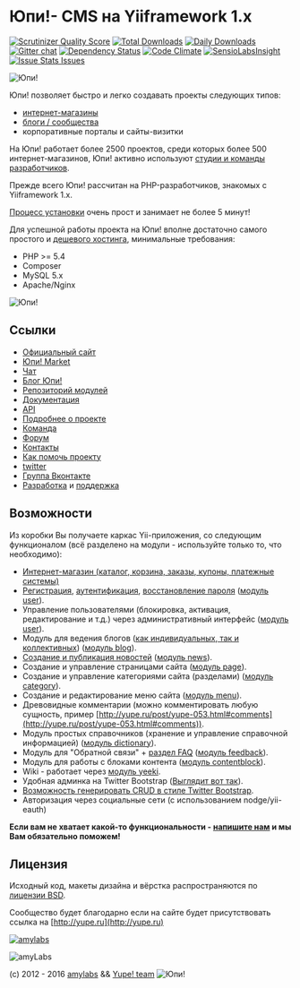 Юпи!- CMS на Yiiframework 1.x
=============================

[![Scrutinizer Quality Score](https://scrutinizer-ci.com/g/yupe/yupe/badges/quality-score.png?b=dev)](https://scrutinizer-ci.com/g/yupe/yupe/?branch=dev)
[![Total Downloads](https://poser.pugx.org/yupe/yupe/downloads.png)](https://packagist.org/packages/yupe/yupe)
[![Daily Downloads](https://poser.pugx.org/yupe/yupe/d/daily.png)](https://packagist.org/packages/yupe/yupe)
[![Gitter chat](https://badges.gitter.im/yupe/yupe.png)](https://gitter.im/yupe/yupe)
[![Dependency Status](https://www.versioneye.com/user/projects/52fc8213ec1375edd50002b8/badge.png)](https://www.versioneye.com/user/projects/52fc8213ec1375edd50002b8)
[![Code Climate](https://codeclimate.com/github/yupe/yupe.png)](https://codeclimate.com/github/yupe/yupe)
[![SensioLabsInsight](https://insight.sensiolabs.com/projects/bc6a0620-0bc7-4bb8-9e80-02e586fd1b87/mini.png)](https://insight.sensiolabs.com/projects/bc6a0620-0bc7-4bb8-9e80-02e586fd1b87)
[![Issue Stats Issues](http://issuestats.com/github/yupe/yupe/badge/issue)](http://issuestats.com/github/yupe/yupe)

![Юпи!](http://amylabs.ru/assets/6e689601/images/Head_browser.png)

Юпи! позволяет быстро и легко создавать проекты следующих типов:

* [интернет-магазины](http://yupe.ru/ecommerce)
* [блоги / сообщества](http://yupe.ru/community)
* корпоративные порталы и сайты-визитки


На Юпи! работает более 2500 проектов, среди которых более 500 интернет-магазинов, Юпи! активно используют [студии и команды разработчиков](http://yupe.ru/partners).

Прежде всего Юпи! рассчитан на PHP-разработчиков, знакомых с Yiiframework 1.x.

[Процесс установки](http://docs.yupe.ru/install/) очень прост и занимает не более 5 минут!

Для успешной работы проекта на Юпи! вполне достаточно самого простого и [дешевого хостинга](http://yupe.ru/service/hosting), минимальные требования:

* PHP >= 5.4
* Composer
* MySQL 5.x
* Apaсhe/Nginx

![Юпи!](http://amylabs.ru/web/images/shop/yupe-shop.png)


Ссылки
------
* [Официальный сайт](http://yupe.ru/)
* [Юпи! Market](http://yupe.ru/marketplace)
* [Чат](http://gitter.im/yupe/yupe)
* [Блог Юпи!](http://yupe.ru/blogs/yupe-mini-cms-yii)
* [Репозиторий модулей](https://github.com/yupe/yupe-ext)
* [Документация](http://docs.yupe.ru/)
* [API](http://api.yupe.ru/)
* [Подробнее о проекте](http://yupe.ru/about)
* [Команда](http://docs.yupe.ru/team/)
* [Форум](http://talk.yupe.ru/)
* [Контакты](http://yupe.ru/contacts)
* [Как помочь проекту](http://docs.yupe.ru/assistance.project/)
* [twitter](https://twitter.com/#!/YupeCms)
* [Группа Вконтакте](https://vk.com/yupecms)
* [Разработка](http://yupe.ru/service/development) и [поддержка](http://yupe.ru/service/support)


Возможности
-----------

Из коробки Вы получаете каркас Yii-приложения, со следующим функционалом (всё разделено на модули - используйте только то, что необходимо):

* [Интернет-магазин (каталог, корзина, заказы, купоны, платежные системы)](http://yupe.ru/ecommerce)
* [Регистрация](http://yupe.ru/registration), [аутентификация](http://yupe.ru/login), [восстановление пароля](http://yupe.ru/recovery) ([модуль user](https://github.com/yupe/yupe/tree/master/protected/modules/user)).
* Управление пользователями (блокировка, активация, редактирование и т.д.) через административный интерфейс ([модуль user](https://github.com/yupe/yupe/tree/master/protected/modules/user)).
* Модуль для ведения блогов ([как индивидуальных, так и коллективных](http://yupe.ru/blogs/yupe-mini-cms-yii)) ([модуль blog](https://github.com/yupe/yupe/tree/master/protected/modules/blog)).
* [Создание и публикация новостей](http://yupe.ru/story/ocherednoy-sayt-na-yupi) ([модуль news](https://github.com/yupe/yupe/tree/master/protected/modules/news)).
* Создание и управление страницами сайта ([модуль page](https://github.com/yupe/yupe/tree/master/protected/modules/page)).
* Создание и управление категориями сайта (разделами) ([модуль category](https://github.com/yupe/yupe/tree/master/protected/modules/category)).
* Создание и редактирование меню сайта ([модуль menu](https://github.com/yupe/yupe/tree/master/protected/modules/menu)).
* Древовидные комментарии (можно комментировать любую сущность, пример [http://yupe.ru/post/yupe-053.html#comments](http://yupe.ru/post/yupe-053.html#comments)).
* Модуль простых справочников (хранение и управление справочной информацией) ([модуль dictionary](https://github.com/yupe/yupe/tree/master/protected/modules/dictionary)).
* Модуль для "Обратной связи" + [раздел FAQ](http://yupe.ru/faq) ([модуль feedback](https://github.com/yupe/yupe/tree/master/protected/modules/feedback)).
* Модуль для работы с блоками контента ([модуль contentblock](https://github.com/yupe/yupe/tree/master/protected/modules/contentblock)).
* Wiki - работает через [модуль yeeki](http://rmcreative.ru/blog/post/yeeki).
* Удобная админка на Twitter Bootstrap  ([Выглядит вот так](http://yupe.ru/albums/5)).
* [Возможность генерировать CRUD в стиле Twitter Bootstrap](https://github.com/yupe/yupe/tree/master/protected/modules/yupe/extensions/yupe).
* Авторизация через социальные сети (с использованием nodge/yii-eauth)

**Если вам не хватает какой-то функциональности - [напишите нам](http://yupe.ru/contacts) и мы Вам обязательно поможем!**


Лицензия
--------

Исходный код, макеты дизайна и вёрстка распространяются по [лицензии BSD](http://ru.wikipedia.org/wiki/%D0%9B%D0%B8%D1%86%D0%B5%D0%BD%D0%B7%D0%B8%D1%8F_BSD).

Сообщество будет благодарно если на сайте будет присутствовать ссылка на [http://yupe.ru](http://yupe.ru)


[![amylabs](http://yupe.ru/web/images/yupe/amylabs.jpg)](http://amylabs.ru)

![amyLabs](http://amylabs.ru/assets/6e689601/images/logo1.png)


(c) 2012 - 2016 [amylabs](http://amylabs.ru) && [Yupe! team](http://yupe.ru/)  ![Юпи!](http://yupe.ru/web/images/logo.png)
